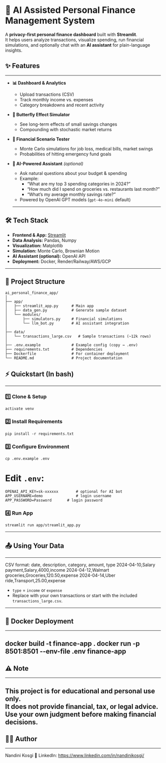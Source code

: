 # 🧾 AI Assisted Personal Finance Management System  

A **privacy-first personal finance dashboard** built with **Streamlit**.  
It helps users analyze transactions, visualize spending, run financial simulations, and optionally chat with an **AI assistant** for plain-language insights.  



## ✨ Features  

---
- **📊 Dashboard & Analytics**  
  - Upload transactions (CSV)  
  - Track monthly income vs. expenses  
  - Category breakdowns and recent activity  

- **🦋 Butterfly Effect Simulator**  
  - See long-term effects of small savings changes  
  - Compounding with stochastic market returns  

- **🔮 Financial Scenario Tester**  
  - Monte Carlo simulations for job loss, medical bills, market swings  
  - Probabilities of hitting emergency fund goals  

- **🤖 AI-Powered Assistant** *(optional)*  
  - Ask natural questions about your budget & spending  
  - Example:  
    - “What are my top 3 spending categories in 2024?”  
    - “How much did I spend on groceries vs. restaurants last month?”  
    - “What’s my average monthly savings rate?”  
  - Powered by OpenAI GPT models (`gpt-4o-mini` default)
  ---


## 🛠️ Tech Stack  

- **Frontend & App:** [Streamlit](https://streamlit.io/)  
- **Data Analysis:** Pandas, Numpy  
- **Visualization:** Matplotlib  
- **Simulation:** Monte Carlo, Brownian Motion  
- **AI Assistant (optional):** OpenAI API  
- **Deployment:** Docker, Render/Railway/AWS/GCP  

---

## 📂 Project Structure  

```
ai_personal_finance_app/
│
├── app/
│   ├── streamlit_app.py      # Main app
│   ├── data_gen.py           # Generate sample dataset
│   └── modules/
│       ├── simulators.py     # Financial simulations
│       └── llm_bot.py        # AI assistant integration
│
├── data/
│   └── transactions_large.csv   # Sample transactions (~12k rows)
│
├── .env.example              # Example config (copy → .env)
├── requirements.txt          # Dependencies
├── Dockerfile                # For container deployment
└── README.md                 # Project documentation
```



## ⚡ Quickstart (In bash) 

---
### 1️⃣ Clone & Setup 
    activate venv

### 2️⃣ Install Requirements  
    pip install -r requirements.txt

### 3️⃣ Configure Environment  
    cp .env.example .env

# Edit `.env`:
    OPENAI_API_KEY=sk-xxxxxx        # optional for AI bot
    APP_USERNAME=demo               # login username
    APP_PASSWORD=Password       # login password

### 4️⃣ Run App  
    streamlit run app/streamlit_app.py
---


## 📤 Using Your Data  
---
CSV format:
date, description, category, amount, type
2024-04-10,Salary payment,Salary,4000,income
2024-04-12,Walmart groceries,Groceries,120.50,expense
2024-04-14,Uber ride,Transport,25.00,expense


- `type` = `income` or `expense`  
- Replace with your own transactions or start with the included `transactions_large.csv`.  
---


## 🐳 Docker Deployment 

---
docker build -t finance-app .
docker run -p 8501:8501 --env-file .env finance-app
---



## ⚠️ Note  

---
This project is for **educational and personal use only**.  
It does **not provide financial, tax, or legal advice**.  
Use your own judgment before making financial decisions.  
---


## 👩‍💻 Author
---
Nandini Kosgi
🔗 LinkedIn: https://www.linkedin.com/in/nandinikosgi/
